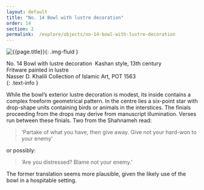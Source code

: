 ```yaml
---
layout: default
title: "No. 14 Bowl with lustre decoration"
order: 14
section: 2
permalink:  /explore/objects/no-14-bowl-with-lustre-decoration
---
```

![{{page.title}}]({{site.baseurl}}/images/pages/{{page.order}}.jpeg){: .img-fluid }

No. 14 Bowl with lustre decoration 
Kashan style, 13th century  
Fritware painted in lustre  
Nasser D. Khalili Collection of Islamic Art, POT 1563  
{: .text-info }

While the bowl’s exterior lustre decoration is modest, its
inside contains a complex freeform geometrical pattern. In the centre
lies a six-point star with drop-shape units containing birds or
animals in the interstices. The finials proceeding from the drops may
derive from manuscript illumination. Verses run between these
finials. Two from the Shahnameh read:

>‘Partake of what you have, then give away. Give not your
hard-won to your enemy’

or possibly:

> ‘Are you distressed? Blame
not your enemy.’

The former translation seems more plausible, given the likely use of the bowl in a hospitable setting.

